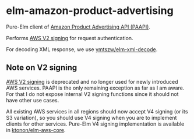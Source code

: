 # elm-amazon-product-advertising

Pure-Elm client of [Amazon Product Advertising API (PAAPI)][paapi].

[paapi]: https://docs.aws.amazon.com/AWSECommerceService/latest/DG/Welcome.html

Performs [AWS V2 signing][v2] for request authentication.

[v2]: http://docs.aws.amazon.com/AWSECommerceService/latest/DG/Query_QueryAuth.html

For decoding XML response, we use [ymtszw/elm-xml-decode][exd].

[exd]: http://package.elm-lang.org/packages/ymtszw/elm-xml-decode/latest

## Note on V2 signing

[AWS V2 signing][v2] is deprecated and no longer used for newly introduced AWS services.
PAAPI is the only remaining exception as far as I am aware.
For that I do not expose internal V2 signing functions since it should not have other use cases.

All existing AWS services in all regions should now accept V4 signing (or its S3 variation),
so you should use V4 signing when you are to implement clients for other services.
Pure-Elm V4 signing implementation is available in [ktonon/elm-aws-core][core].

[core]: http://package.elm-lang.org/packages/ktonon/elm-aws-core/latest
